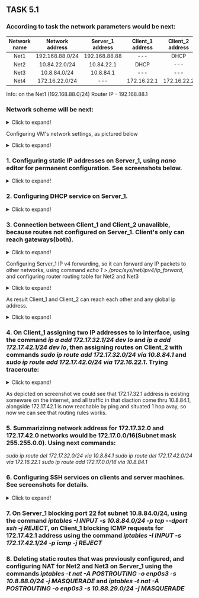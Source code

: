 ## TASK 5.1

### According to task the network parameters would be next:

| Network name | Network address | Server_1 address | Client_1 address | Client_2 address |
|:------------:|:---------------:|:----------------:|:----------------:|:----------------:|
|     Net1     | 192.168.88.0/24 |    192.168.88.88 |        ---       |       DHCP       |
|     Net2     |   10.84.22.0/24 |       10.84.22.1 |       DHCP       |        ---       |
|     Net3     |    10.8.84.0/24 |        10.8.84.1 |        ---       |        ---       |
|     Net4     |  172.16.22.0/24 |        ---       |      172.16.22.1 |      172.16.22.2 |

Info: on the Net1 (192.168.88.0/24) Router IP - 192.168.88.1

### Network scheme will be next:

<details>
  <summary>Click to expand!</summary>

  ![img](images/vm_scheme.jpg)
</details>

Configuring VM's network settings, as pictured below
<details>
  <summary>Click to expand!</summary>

  Server_1 config:\
  ![img](images/vm_srv_cfg.jpg)
  
  Client_1 config:\
  ![img](images/vm_cl1_cfg.jpg)
  
  CLient_2 config\
  ![img](images/vm_cl2_cfg.jpg)
</details>


### 1. Configuring static IP addresses on Server_1, using *nano* editor for permanent configuration. See screenshots below.
<details>
  <summary>Click to expand!</summary>

  -editing cofiguration yaml file with nano\
  ![img](images/lxnt01.jpg)
  
  -trying to apply changes using *netplan try*, and applying configuration using *netplan apply*\
  ![img](images/lxnt02.jpg)
</details>


### 2. Configuring DHCP service on Server_1.
<details>
  <summary>Click to expand!</summary>

  -DHCP service configuratiom file */etc/dhcp/dhcpd.conf*\
  ![img](images/lxnt03.jpg)
  
  -DHCP service successfully working\
  ![img](images/lxnt04.jpg)
</details>


### 3. Connection between Client_1 and Client_2 unavalible, because routes not configured on Server_1. Client's only can reach gateways(both).
<details>
  <summary>Click to expand!</summary>

  -Client_1(Ubunutu)\
  ![img](images/lxnt05.jpg)
  
  -Client_2(CentOS)\
  ![img](images/lxnt06.jpg)
</details>

Configuring Server_1 IP v4 forwarding, so it can forward any IP packets to other networks, using command *echo 1 > /proc/sys/net/ipv4/ip_forward*, and configuring router routing table for Net2 and Net3
<details>
  <summary>Click to expand!</summary>

  ![img](images/lxnt07.jpg)
</details>

As result Client_1 and Client_2 can reach each other and any global ip address.
<details>
  <summary>Click to expand!</summary>

  ![img](images/lxnt08.jpg)
</details>



### 4. On Client_1 assigning two IP addresses to lo interface, using the command *ip a add 172.17.32.1/24 dev lo* and *ip a add 172.17.42.1/24 dev lo*, then assigning routes on Client_2 with commands *sudo ip route add 172.17.32.0/24 via 10.8.84.1* and *sudo ip route add 172.17.42.0/24 via 172.16.22.1*. Trying traceroute:

<details>
  <summary>Click to expand!</summary>

  ![img](images/lxnt10.jpg)
</details>

As depicted on screenshot we could see that 172.17.32.1 address is existing someware on the internet, and all traffic in that diaction come thru 10.8.84.1, alongside 172.17.42.1 is now reachable by ping and situated 1 hop avay, so now we can see that routing rules works.


### 5. Summarizinng network address for 172.17.32.0 and 172.17.42.0 networks would be 172.17.0.0/16(Subnet mask 255.255.0.0). Using next commands:
*sudo ip route del 172.17.32.0/24 via 10.8.84.1*
*sudo ip route del 172.17.42.0/24 via 172.16.22.1*
*sudo ip route add 172.17.0.0/16 via 10.8.84.1*
 
 
### 6. Configuring SSH services on clients and server machines. See screenshots for details.

<details>
  <summary>Click to expand!</summary>

  -Client_1(Ubunutu)\
  ![img](images/lxnt11.jpg)
  
  -Client_2(CentOS)\
  ![img](images/lxnt12.jpg)
  ![img](images/lxnt13.jpg)
</details>


### 7. On Server_1 blocking port 22 fot subnet 10.8.84.0/24, using the command *iptables -I INPUT -s 10.8.84.0/24 -p tcp --dport ssh -j REJECT*, on Client_1 blocking ICMP requests for 172.17.42.1 address using the command *iptables -I INPUT -s 172.17.42.1/24 -p icmp -j REJECT*


### 8. Deleting static routes that was previously configured, and configuring NAT for Net2 and Net3 on Server_1 using the commands *iptables -t nat -A POSTROUTING -o enp0s3 -s 10.8.88.0/24 -j MASQUERADE* and *iptables -t nat -A POSTROUTING -o enp0s3 -s 10.88.29.0/24 -j MASQUERADE*
